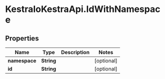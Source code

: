 # KestraIoKestraApi.IdWithNamespace

## Properties

Name | Type | Description | Notes
------------ | ------------- | ------------- | -------------
**namespace** | **String** |  | [optional] 
**id** | **String** |  | [optional] 


